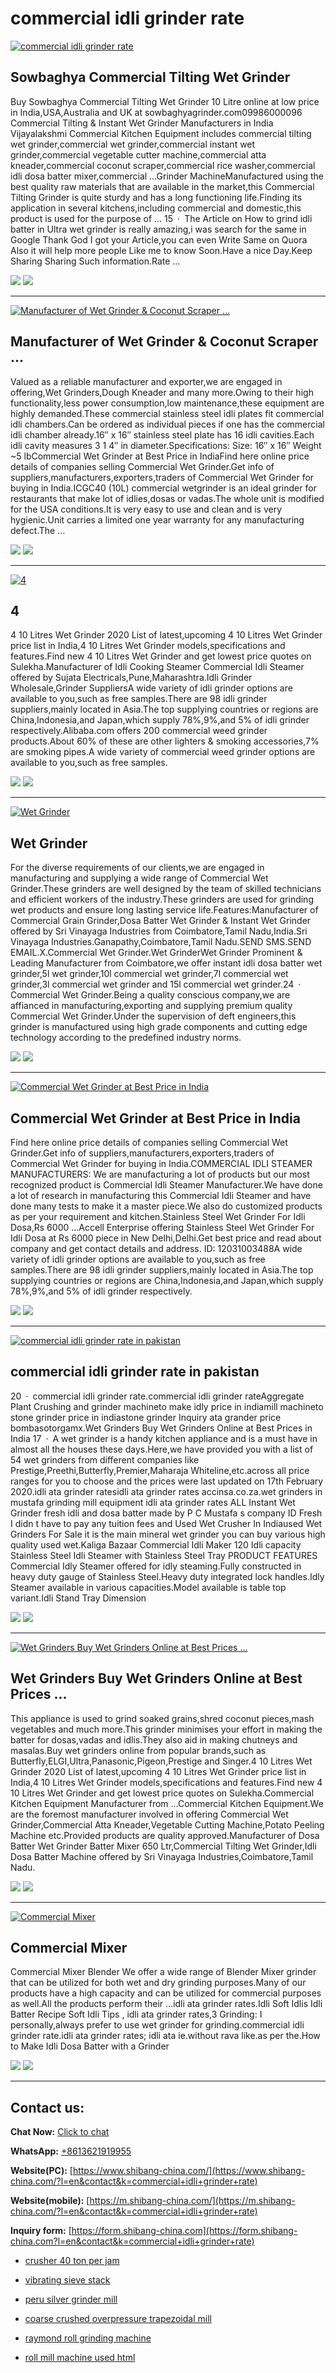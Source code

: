 # commercial idli grinder rate

<a href="https://swt.shibang-china.com/?l=en&img&k=commercial+idli+grinder+rate" target="_blank">![commercial idli grinder rate](http://static.shibang-china.com/all-800x300/408.jpg)</a>

## Sowbaghya Commercial Tilting Wet Grinder
Buy Sowbaghya Commercial Tilting Wet Grinder 10 Litre online at low price in India,USA,Australia and UK at sowbaghyagrinder.com09986000096 Commercial Tilting &amp; Instant Wet Grinder Manufacturers in India Vijayalakshmi Commercial Kitchen Equipment includes commercial tilting wet grinder,commercial wet grinder,commercial instant wet grinder,commercial vegetable cutter machine,commercial atta kneader,commercial coconut scraper,commercial rice washer,commercial idli dosa batter mixer,commercial …Grinder MachineManufactured using the best quality raw materials that are available in the market,this Commercial Tilting Grinder is quite sturdy and has a long functioning life.Finding its application in several kitchens,including commercial and domestic,this product is used for the purpose of … 15&ensp;&#0183;&ensp;The Article on How to grind idli batter in Ultra wet grinder is really amazing,i was search for the same in Google Thank God I got your Article,you can even Write Same on Quora Also it will help more people Like me to know Soon.Have a nice Day.Keep Sharing Sharing Such information.Rate …


<a href="https://whatsapp.shibangsoft.com/WhatsApp.php" target="_blank" title="WhatsApp">![](http://static.shibang-china.com/icon/whatsapp.png)</a> <a href="https://swt.shibang-china.com/?l=en&icon&k=commercial+idli+grinder+rate" target="_blank">![](http://static.shibang-china.com/icon/chat-en.png)</a>

---

<a href="https://swt.shibang-china.com/?l=en&img&k=commercial+idli+grinder+rate" target="_blank">![Manufacturer of Wet Grinder &amp; Coconut Scraper …](http://static.shibang-china.com/all-800x300/1456.jpg)</a>

## Manufacturer of Wet Grinder &amp; Coconut Scraper …
Valued as a reliable manufacturer and exporter,we are engaged in offering,Wet Grinders,Dough Kneader and many more.Owing to their high functionality,less power consumption,low maintenance,these equipment are highly demanded.These commercial stainless steel idli plates fit commercial idli chambers.Can be ordered as individual pieces if one has the commercial idli chamber already.16″ x 16″ stainless steel plate has 16 idli cavities.Each idli cavity measures 3 1 4″ in diameter.Specifications: Size: 16″ x 16″ Weight ~5 lbCommercial Wet Grinder at Best Price in IndiaFind here online price details of companies selling Commercial Wet Grinder.Get info of suppliers,manufacturers,exporters,traders of Commercial Wet Grinder for buying in India.ICGC40 (10L) commercial wetgrinder is an ideal grinder for restaurants that make lot of idlies,dosas or vadas.The whole unit is modified for the USA conditions.It is very easy to use and clean and is very hygienic.Unit carries a limited one year warranty for any manufacturing defect.The …


<a href="https://whatsapp.shibangsoft.com/WhatsApp.php" target="_blank" title="WhatsApp">![](http://static.shibang-china.com/icon/whatsapp.png)</a> <a href="https://swt.shibang-china.com/?l=en&icon&k=commercial+idli+grinder+rate" target="_blank">![](http://static.shibang-china.com/icon/chat-en.png)</a>

---

<a href="https://swt.shibang-china.com/?l=en&img&k=commercial+idli+grinder+rate" target="_blank">![4](http://static.shibang-china.com/all-800x300/293.jpg)</a>

## 4
4 10 Litres Wet Grinder 2020 List of latest,upcoming 4 10 Litres Wet Grinder price list in India,4 10 Litres Wet Grinder models,specifications and features.Find new 4 10 Litres Wet Grinder and get lowest price quotes on Sulekha.Manufacturer of Idli Cooking Steamer Commercial Idli Steamer offered by Sujata Electricals,Pune,Maharashtra.Idli Grinder Wholesale,Grinder SuppliersA wide variety of idli grinder options are available to you,such as free samples.There are 98 idli grinder suppliers,mainly located in Asia.The top supplying countries or regions are China,Indonesia,and Japan,which supply 78%,9%,and 5% of idli grinder respectively.Alibaba.com offers 200 commercial weed grinder products.About 60% of these are other lighters &amp; smoking accessories,7% are smoking pipes.A wide variety of commercial weed grinder options are available to you,such as free samples.


<a href="https://whatsapp.shibangsoft.com/WhatsApp.php" target="_blank" title="WhatsApp">![](http://static.shibang-china.com/icon/whatsapp.png)</a> <a href="https://swt.shibang-china.com/?l=en&icon&k=commercial+idli+grinder+rate" target="_blank">![](http://static.shibang-china.com/icon/chat-en.png)</a>

---

<a href="https://swt.shibang-china.com/?l=en&img&k=commercial+idli+grinder+rate" target="_blank">![Wet Grinder](http://static.shibang-china.com/all-800x300/50.jpg)</a>

## Wet Grinder
For the diverse requirements of our clients,we are engaged in manufacturing and supplying a wide range of Commercial Wet Grinder.These grinders are well designed by the team of skilled technicians and efficient workers of the industry.These grinders are used for grinding wet products and ensure long lasting service life.Features:Manufacturer of Commercial Grain Grinder,Dosa Batter Wet Grinder &amp; Instant Wet Grinder offered by Sri Vinayaga Industries from Coimbatore,Tamil Nadu,India.Sri Vinayaga Industries.Ganapathy,Coimbatore,Tamil Nadu.SEND SMS.SEND EMAIL.X.Commercial Wet Grinder.Wet GrinderWet Grinder Prominent &amp; Leading Manufacturer from Coimbatore,we offer instant idli dosa batter wet grinder,5l wet grinder,10l commercial wet grinder,7l commercial wet grinder,3l commercial wet grinder and 15l commercial wet grinder.24&ensp;&#0183;&ensp;Commercial Wet Grinder.Being a quality conscious company,we are affianced in manufacturing,exporting and supplying premium quality Commercial Wet Grinder.Under the supervision of deft engineers,this grinder is manufactured using high grade components and cutting edge technology according to the predefined industry norms.


<a href="https://whatsapp.shibangsoft.com/WhatsApp.php" target="_blank" title="WhatsApp">![](http://static.shibang-china.com/icon/whatsapp.png)</a> <a href="https://swt.shibang-china.com/?l=en&icon&k=commercial+idli+grinder+rate" target="_blank">![](http://static.shibang-china.com/icon/chat-en.png)</a>

---

<a href="https://swt.shibang-china.com/?l=en&img&k=commercial+idli+grinder+rate" target="_blank">![Commercial Wet Grinder at Best Price in India](http://static.shibang-china.com/all-800x300/171.jpg)</a>

## Commercial Wet Grinder at Best Price in India
Find here online price details of companies selling Commercial Wet Grinder.Get info of suppliers,manufacturers,exporters,traders of Commercial Wet Grinder for buying in India.COMMERCIAL IDLI STEAMER MANUFACTURERS: We are manufacturing a lot of products but our most recognized product is Commercial Idli Steamer Manufacturer.We have done a lot of research in manufacturing this Commercial Idli Steamer and have done many tests to make it a master piece.We also do customized products as per your requirement and kitchen.Stainless Steel Wet Grinder For Idli Dosa,Rs 6000 …Accell Enterprise offering Stainless Steel Wet Grinder For Idli Dosa at Rs 6000 piece in New Delhi,Delhi.Get best price and read about company and get contact details and address. ID: 12031003488A wide variety of idli grinder options are available to you,such as free samples.There are 98 idli grinder suppliers,mainly located in Asia.The top supplying countries or regions are China,Indonesia,and Japan,which supply 78%,9%,and 5% of idli grinder respectively.


<a href="https://whatsapp.shibangsoft.com/WhatsApp.php" target="_blank" title="WhatsApp">![](http://static.shibang-china.com/icon/whatsapp.png)</a> <a href="https://swt.shibang-china.com/?l=en&icon&k=commercial+idli+grinder+rate" target="_blank">![](http://static.shibang-china.com/icon/chat-en.png)</a>

---

<a href="https://swt.shibang-china.com/?l=en&img&k=commercial+idli+grinder+rate" target="_blank">![commercial idli grinder rate in pakistan](http://static.shibang-china.com/all-800x300/269.jpg)</a>

## commercial idli grinder rate in pakistan
20&ensp;&#0183;&ensp;commercial idli grinder rate.commercial idli grinder rateAggregate Plant Crushing and grinder machineto make idly price in indiamill machineto stone grinder price in indiastone grinder Inquiry ata grander price bombasotorgamx.Wet Grinders Buy Wet Grinders Online at Best Prices in India 17&ensp;&#0183;&ensp;A wet grinder is a handy kitchen appliance and is a must have in almost all the houses these days.Here,we have provided you with a list of 54 wet grinders from different companies like Prestige,Preethi,Butterfly,Premier,Maharaja Whiteline,etc.across all price ranges for you to choose and the prices were last updated on 17th February 2020.idli ata grinder ratesidli ata grinder rates accinsa.co.za.wet grinders in mustafa grinding mill equipment idli ata grinder rates ALL Instant Wet Grinder fresh idli and dosa batter made by P C Mustafa s company ID Fresh I didn t have to pay any tuition fees and Used Wet Crusher In Indiaused Wet Grinders For Sale it is the main mineral wet grinder you can buy various high quality used wet.Kaliga Bazaar Commercial Idli Maker 120 Idli capacity Stainless Steel Idli Steamer with Stainless Steel Tray PRODUCT FEATURES Commercial Idly Steamer offered for idly steaming.Fully constructed in heavy duty gauge of Stainless Steel.Heavy duty integrated lock handles.Idly Steamer available in various capacities.Model available is table top variant.Idli Stand Tray Dimension


<a href="https://whatsapp.shibangsoft.com/WhatsApp.php" target="_blank" title="WhatsApp">![](http://static.shibang-china.com/icon/whatsapp.png)</a> <a href="https://swt.shibang-china.com/?l=en&icon&k=commercial+idli+grinder+rate" target="_blank">![](http://static.shibang-china.com/icon/chat-en.png)</a>

---

<a href="https://swt.shibang-china.com/?l=en&img&k=commercial+idli+grinder+rate" target="_blank">![Wet Grinders Buy Wet Grinders Online at Best Prices …](http://static.shibang-china.com/all-800x300/1285.jpg)</a>

## Wet Grinders Buy Wet Grinders Online at Best Prices …
This appliance is used to grind soaked grains,shred coconut pieces,mash vegetables and much more.This grinder minimises your effort in making the batter for dosas,vadas and idlis.They also aid in making chutneys and masalas.Buy wet grinders online from popular brands,such as Butterfly,ELGI,Ultra,Panasonic,Pigeon,Prestige and Singer.4 10 Litres Wet Grinder 2020 List of latest,upcoming 4 10 Litres Wet Grinder price list in India,4 10 Litres Wet Grinder models,specifications and features.Find new 4 10 Litres Wet Grinder and get lowest price quotes on Sulekha.Commercial Kitchen Equipment Manufacturer from …Commercial Kitchen Equipment.We are the foremost manufacturer involved in offering Commercial Wet Grinder,Commercial Atta Kneader,Vegetable Cutting Machine,Potato Peeling Machine etc.Provided products are quality approved.Manufacturer of Dosa Batter Wet Grinder Batter Mixer 650 Ltr,Commercial Tilting Wet Grinder,Idli Dosa Batter Machine offered by Sri Vinayaga Industries,Coimbatore,Tamil Nadu.


<a href="https://whatsapp.shibangsoft.com/WhatsApp.php" target="_blank" title="WhatsApp">![](http://static.shibang-china.com/icon/whatsapp.png)</a> <a href="https://swt.shibang-china.com/?l=en&icon&k=commercial+idli+grinder+rate" target="_blank">![](http://static.shibang-china.com/icon/chat-en.png)</a>

---

<a href="https://swt.shibang-china.com/?l=en&img&k=commercial+idli+grinder+rate" target="_blank">![Commercial Mixer](http://static.shibang-china.com/all-800x300/362.jpg)</a>

## Commercial Mixer
Commercial Mixer Blender We offer a wide range of Blender Mixer grinder that can be utilized for both wet and dry grinding purposes.Many of our products have a high capacity and can be utilized for commercial purposes as well.All the products perform their …idli ata grinder rates.Idli Soft Idlis Idli Batter Recipe Soft Idli Tips , idli ata grinder rates,3 Grinding: I personally,always prefer to use wet grinder for grinding.commercial idli grinder rate.idli ata grinder rates; idli ata ie.without rava like.as per the.How to Make Idli Dosa Batter with a Grinder

<a href="https://whatsapp.shibangsoft.com/WhatsApp.php" target="_blank" title="WhatsApp">![](http://static.shibang-china.com/icon/whatsapp.png)</a> <a href="https://swt.shibang-china.com/?l=en&icon&k=commercial+idli+grinder+rate" target="_blank">![](http://static.shibang-china.com/icon/chat-en.png)</a>

---
## Contact us:

**Chat Now:** [Click to chat](https://swt.shibang-china.com?l=en&contact&k=commercial+idli+grinder+rate)

**WhatsApp:**  [+8613621919955](https://whatsapp.shibangsoft.com/WhatsApp.php)

**Website(PC):** [https://www.shibang-china.com/](https://www.shibang-china.com/?l=en&contact&k=commercial+idli+grinder+rate)

**Website(mobile):** [https://m.shibang-china.com/](https://m.shibang-china.com/?l=en&contact&k=commercial+idli+grinder+rate)

**Inquiry form:** [https://form.shibang-china.com](https://form.shibang-china.com?l=en&contact&k=commercial+idli+grinder+rate)

* [crusher 40 ton per jam](../146/crusher%2040%20ton%20per%20jam.md)

* [vibrating sieve stack](../149/vibrating%20sieve%20stack.md)

* [peru silver grinder mill](../148/peru%20silver%20grinder%20mill.md)

* [coarse crushed overpressure trapezoidal mill](../148/coarse%20crushed%20overpressure%20trapezoidal%20mill.md)

* [raymond roll grinding machine](../142/raymond%20roll%20grinding%20machine.md)

* [roll mill machine used html](../147/roll%20mill%20machine%20used%20html.md)